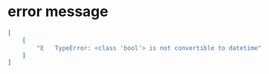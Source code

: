 # error message

```json
[
    [
        "E   TypeError: <class 'bool'> is not convertible to datetime"
    ]
]
```
